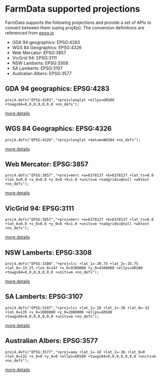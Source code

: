 # FarmData supported projections

FarmData supports the following projections and provide a set of APIs to convert between them (using proj4js).
The conversion definitions are referenced from <a href="http://epsg.io/" target="_blank">epsg.io</a>
* GDA 94 geographics: EPSG:4283
* WGS 84 Geographics: EPSG:4326
* Web Mercator: EPSG:3857
* VicGrid 94: EPSG:3111
* NSW Lamberts: EPSG:3308
* SA Lamberts: EPSG:3107
* Australian Albers: EPSG:3577

## GDA 94 geographics: EPSG:4283
```
proj4.defs("EPSG:4283","+proj=longlat +ellps=GRS80 +towgs84=0,0,0,0,0,0,0 +no_defs");
```
<a href="http://epsg.io/4283" target="_blank">more details</a>

## WGS 84 Geographics: EPSG:4326
```
proj4.defs("EPSG:4326","+proj=longlat +datum=WGS84 +no_defs");
```
<a href="http://epsg.io/4326" target="_blank">more details</a>

## Web Mercator: EPSG:3857
```
proj4.defs("EPSG:3857","+proj=merc +a=6378137 +b=6378137 +lat_ts=0.0 +lon_0=0.0 +x_0=0.0 +y_0=0 +k=1.0 +units=m +nadgrids=@null +wktext  +no_defs");
```
<a href="http://epsg.io/3857" target="_blank">more details</a>

## VicGrid 94: EPSG:3111
```
proj4.defs("EPSG:3857","+proj=merc +a=6378137 +b=6378137 +lat_ts=0.0 +lon_0=0.0 +x_0=0.0 +y_0=0 +k=1.0 +units=m +nadgrids=@null +wktext  +no_defs");
```
<a href="http://epsg.io/3111" target="_blank">more details</a>

## NSW Lamberts: EPSG:3308
```
proj4.defs("EPSG:3308","+proj=lcc +lat_1=-30.75 +lat_2=-35.75 +lat_0=-33.25 +lon_0=147 +x_0=9300000 +y_0=4500000 +ellps=GRS80 +towgs84=0,0,0,0,0,0,0 +units=m +no_defs");
```
<a href="http://epsg.io/3308" target="_blank">more details</a>

## SA Lamberts: EPSG:3107
```
proj4.defs("EPSG:3107","+proj=lcc +lat_1=-28 +lat_2=-36 +lat_0=-32 +lon_0=135 +x_0=1000000 +y_0=2000000 +ellps=GRS80 +towgs84=0,0,0,0,0,0,0 +units=m +no_defs");
```
<a href="http://epsg.io/3107" target="_blank">more details</a>

## Australian Albers: EPSG:3577
```
proj4.defs("EPSG:3577","+proj=aea +lat_1=-18 +lat_2=-36 +lat_0=0 +lon_0=132 +x_0=0 +y_0=0 +ellps=GRS80 +towgs84=0,0,0,0,0,0,0 +units=m +no_defs");
```
<a href="http://epsg.io/3577" target="_blank">more details</a>

